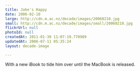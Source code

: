 ```yaml
---
title: Jake's Happy
date: 2006-02-10
large: http://cdn.m.ac.nz/decade/images/20060210.jpg
small: http://cdn.m.ac.nz/decade/images/small/20060210.jpg
flickrUrl: null
photoId: null
createdAt: 2011-01-30 11:07:19.770989
updatedAt: 2006-07-11 05:35:24
layout: decade-image

---
```

With a new iBook to tide him over until the MacBook is released.
